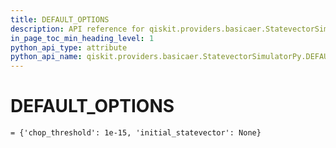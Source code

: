 ```yaml
---
title: DEFAULT_OPTIONS
description: API reference for qiskit.providers.basicaer.StatevectorSimulatorPy.DEFAULT_OPTIONS
in_page_toc_min_heading_level: 1
python_api_type: attribute
python_api_name: qiskit.providers.basicaer.StatevectorSimulatorPy.DEFAULT_OPTIONS
---
```


# DEFAULT\_OPTIONS

<span id="qiskit.providers.basicaer.StatevectorSimulatorPy.DEFAULT_OPTIONS" />

`= {'chop_threshold': 1e-15, 'initial_statevector': None}`

